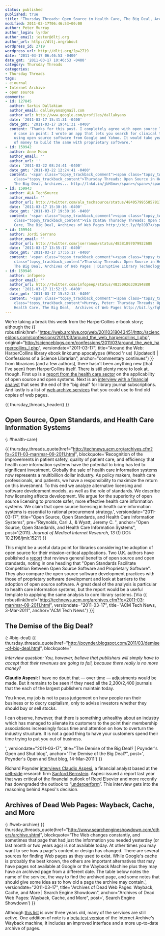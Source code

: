 ```yaml
---
status: published
published: true
title: 'Thursday Threads: Open Source in Health Care, The Big Deal, Archives of Web Pages'
modified: 2011-03-17T06:46:53+00:00
author: Peter Murray
author_login: lyrdor
author_email: jester@dltj.org
author_url: http://dltj.org/about
wordpress_id: 2719
wordpress_url: http://dltj.org/?p=2719
date: '2011-03-17 06:46:53 -0400'
date_gmt: '2011-03-17 10:46:53 -0400'
category: Thursday Threads
categories:
- Thursday Threads
tags:
- ejournal
- Internet Archive
- open source
comments:
- id: 127845
  author: Sarkis Dallakian
  author_email: dallakyans@gmail.com
  author_url: http://www.google.com/profiles/dallakyans
  date: '2011-03-17 15:41:31 -0400'
  date_gmt: '2011-03-17 19:41:31 -0400'
  content: 'Thanks for this post. I completely agree with open source licensing arument.
    A case in point: I wrote an app that lets you search for clinical trials  (http://clismap.appspot.com)
    using open source software from Google and Yahoo. It would take years and lots
    of money to build the same with proprietary software.'
- id: 159942
  author: Anne Moon
  author_email: ''
  author_url: ''
  date: '2011-03-22 08:24:41 -0400'
  date_gmt: '2011-03-22 12:24:41 -0400'
  content: '<span class="topsy_trackback_comment"><span class="topsy_twitter_username"><span
    class="topsy_trackback_content">Thursday Threads: Open Source in Health Care,
    The Big Deal, Archives... http://lnkd.in/jbH3mx</span></span></span>'
- id: 159943
  author: ALA_TechSource
  author_email: ''
  author_url: http://twitter.com/ala_techsource/status/48405799558578176
  date: '2011-03-17 15:30:16 -0400'
  date_gmt: '2011-03-17 19:30:16 -0400'
  content: '<span class="topsy_trackback_comment"><span class="topsy_twitter_username"><span
    class="topsy_trackback_content">Via @DataG Thursday Threads: Open Source in Health
    Care, The Big Deal, Archives of Web Pages http://bit.ly/fplOB7</span></span>'
- id: 159944
  author: Jordi Serrano
  author_email: ''
  author_url: http://twitter.com/jserranom/status/48381897079922688
  date: '2011-03-17 13:55:17 -0400'
  date_gmt: '2011-03-17 17:55:17 -0400'
  content: '<span class="topsy_trackback_comment"><span class="topsy_twitter_username"><span
    class="topsy_trackback_content">Thursday Threads: Open Source in Health Care,
    The Big Deal, Archives of Web Pages | Disruptive Library Technology Jester http://t.co/ApYsP1C</span></span>'
- id: 159946
  author: infopeep
  author_email: ''
  author_url: http://twitter.com/infopeep/status/48350926339194880
  date: '2011-03-17 11:52:13 -0400'
  date_gmt: '2011-03-17 15:52:13 -0400'
  content: '<span class="topsy_trackback_comment"><span class="topsy_twitter_username"><span
    class="topsy_trackback_content">Murray, Peter: Thursday Threads: Open Source in
    Health Care, The Big Deal,  Archives of Web Pages http://bit.ly/fqh5Ai</span></span>'
---
```


We're taking a break this week from the HarperCollins e-book story; although the {{ robustlink(href="https://web.archive.org/web/20110318043451/http://scienceblogs.com/confessions/2011/03/around_the_web_harpercollins_l.php", original="http://scienceblogs.com/confessions/2011/03/around_the_web_harpercollins_l.php", versiondate="2011-03-17", title="Around the Web: HarperCollins library ebook linkdump apocalypse (#hcod 'r us) (Updated!) | Confessions of a Science Librarian", anchor="commentary continues") }} from librarians (and a few authors), there hasn't been anything new (that I've seen) from HarperCollins itself.  There is still plenty more to look at, though.  First up is a <a href="#health-care">report from the health care sector</a> on the applicability of open source and open systems.  Next is an <a href="#big-deal">interview with a financial analyst</a> that sees the end of the "big deal" for library journal subscriptions.  And lastly is a list of <a href="#web-archive">web archive services</a> that you could use to find old copies of web pages.

{{ thursday_threads_header() }}

## Open Source, Open Standards, and Health Care Information Systems
{: #health-care}

{{ thursday_threads_quote(href="http://technews.acm.org/archives.cfm?fo=2011-03-mar/mar-09-2011.html",
 blockquote='Recognition of the improvements in patient safety, quality of patient care, and efficiency that health care information systems have the potential to bring has led to significant investment. Globally the sale of health care information systems now represents a multibillion dollar industry. As policy makers, health care professionals, and patients, we have a responsibility to maximize the return on this investment. To this end we analyze alternative licensing and software development models, as well as the role of standards. We describe how licensing affects development. We argue for the superiority of open source licensing to promote safer, more effective health care information systems. We claim that open source licensing in health care information systems is essential to rational procurement strategy.',
 versiondate="2011-03-17",
 title="Open Source, Open Standards, and Health Care Information Systems",
 pre="Reynolds, Carl J., & Wyatt, Jeremy C. ",
 anchor="Open Source, Open Standards, and Health Care Information Systems",
 post='(2011).  <span style="font-style: italic;">Journal of Medical Internet Research, 13</span> (1) DOI: 10.2196/jmir.1521') }}

This might be a useful data point for libraries considering the adoption of open source for their mission-critical applications.  Two U.K. authors have published a <a href="http://www.jmir.org/2011/1/e24/" title="Open Source, Open Standards, and Health Care Information Systems | Journal of Medical Internet Research">report</a> that reviews general benefits of open source and open standards, noting in one heading that "Open Standards Facilitate Competition Between Open Source Software and Proprietary Software".  They also compare the open source software development practices with those of proprietary software development and look at barriers to the adoption of open source software.  A great deal of the analysis is particular to health care information systems, but the report would be a useful template to applying the same analysis to core library systems.  [Via {{ robustlink(href="http://technews.acm.org/archives.cfm?fo=2011-03-mar/mar-09-2011.html", versiondate="2011-03-17", title="ACM Tech News, 3-Mar-2011", anchor="ACM Tech News") }}]

## The Demise of the Big Deal?
{: #big-deal}
{{ thursday_threads_quote(href="http://poynder.blogspot.com/2011/03/demise-of-big-deal.html",
 blockquote='<p><i>Interview question: You, however, believe that publishers will simply have to accept that their revenues are going to fall, because there really is no more money?</i></p>
<p><b>Claudio Aspesi:</b> I have no doubt that &mdash; over time &mdash; adjustments would be made. But it remains to be seen if they need all the 2,200/2,400 journals that the each of the largest publishers maintain today. </p>
<p>You know, my job is not to pass judgement on how people run their business or to decry capitalism, only to advise investors whether they should buy or sell stocks. </p>
<p>I can observe, however, that there is something unhealthy about an industry which has managed to alienate its customers to the point their membership associations increasingly focus time and attention on how to overturn the industry structure. It is not a good thing to have your customers spend their time trying to put you out of business.</p>',
 versiondate="2011-03-17",
 title="The Demise of the Big Deal? | Poynder&#039;s Open and Shut blog",
 anchor="The Demise of the Big Deal?",
 post=', Poynder&#039;s Open and Shut blog, 14-Mar-2011') }}

Richard Poynder <a href="">interviews Claudio Aspesi</a>, a financial analyst based at the <a href="http://en.wikipedia.org/wiki/Sell_side" title="Sell side | Wikipedia">sell-side</a> research firm <a href="https://www.bernsteinresearch.com/BRWEB/Public/Login.aspx?ReturnUrl=%2fbrweb%2fHome.aspx" title="Bernstein Research homepage">Sanford Bernstein</a>.  Aspesi issued a report last year that was critical of the financial outlook of Reed Elsevier and more recently has downgraded the outlook to &ldquo;<a href="http://www.investopedia.com/terms/u/underperform.asp" title="Underperform Definition | Investopedia">underperform</a>&rdquo;.  This interview gets into the reasoning behind Aspesi's decision.

## Archives of Dead Web Pages: Wayback, Cache, and More
{: #web-archive}
{{ thursday_threads_quote(href="http://www.searchengineshowdown.com/others/archive.shtml",
 blockquote='The Web changes constantly, and sometimes that page that had just the information you needed yesterday (or last month or two years ago) is not available today. At other times you may want to see how a page&#039;s content or design has changed. There are several sources for finding Web pages as they used to exist. While Google&#039;s cache is probably the best known, the others are important alternatives that may have pages not available at Google or the Wayback Machine plus they may have an archived page from a different date. The table below notes the name of the service, the way to find the archived page, and some notes that should give some idea as to how old a page the archive may contain.',
 versiondate="2011-03-17",
 title="Archives of Dead Web Pages: Wayback, Cache, and More | Search Engine Showdown",
 anchor="Archives of Dead Web Pages: Wayback, Cache, and More",
 post=', Search Engine Showdown') }}

Although <a href="http://www.searchengineshowdown.com/others/archive.shtml" title="Archives of Dead Web Pages: Wayback, Cache, and More | Search Engine Showdown">this list</a> is over three years old, many of the services are still active.  One addition of note is a <a href="http://waybackmachine.org/" title="Internet Archive Wayback Machine">beta test version</a> of the Internet Archive's Wayback machine; it includes an improved interface and a more up-to-date archive of pages.
